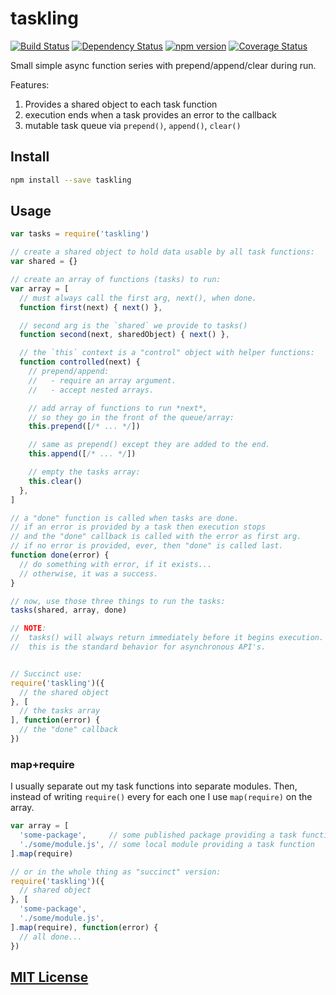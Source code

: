 # taskling
[![Build Status](https://travis-ci.org/elidoran/node-taskling.svg?branch=master)](https://travis-ci.org/elidoran/node-taskling)
[![Dependency Status](https://gemnasium.com/elidoran/node-taskling.png)](https://gemnasium.com/elidoran/node-taskling)
[![npm version](https://badge.fury.io/js/taskling.svg)](http://badge.fury.io/js/taskling)
[![Coverage Status](https://coveralls.io/repos/github/elidoran/node-taskling/badge.svg?branch=master)](https://coveralls.io/github/elidoran/node-taskling?branch=master)

Small simple async function series with prepend/append/clear during run.

Features:

1. Provides a shared object to each task function
2. execution ends when a task provides an error to the callback
3. mutable task queue via `prepend()`, `append()`, `clear()`


## Install

```sh
npm install --save taskling
```


## Usage

```javascript
var tasks = require('taskling')

// create a shared object to hold data usable by all task functions:
var shared = {}

// create an array of functions (tasks) to run:
var array = [
  // must always call the first arg, next(), when done.
  function first(next) { next() },

  // second arg is the `shared` we provide to tasks()
  function second(next, sharedObject) { next() },

  // the `this` context is a "control" object with helper functions:
  function controlled(next) {
    // prepend/append:
    //   - require an array argument.
    //   - accept nested arrays.

    // add array of functions to run *next*,
    // so they go in the front of the queue/array:
    this.prepend([/* ... */])

    // same as prepend() except they are added to the end.
    this.append([/* ... */])

    // empty the tasks array:
    this.clear()
  },
]

// a "done" function is called when tasks are done.
// if an error is provided by a task then execution stops
// and the "done" callback is called with the error as first arg.
// if no error is provided, ever, then "done" is called last.
function done(error) {
  // do something with error, if it exists...
  // otherwise, it was a success.
}

// now, use those three things to run the tasks:
tasks(shared, array, done)

// NOTE:
//  tasks() will always return immediately before it begins execution.
//  this is the standard behavior for asynchronous API's.


// Succinct use:
require('taskling')({
  // the shared object
}, [
  // the tasks array
], function(error) {
  // the "done" callback
})
```

### map+require

I usually separate out my task functions into separate modules. Then, instead of writing `require()` every for each one I use `map(require)` on the array.

```javascript
var array = [
  'some-package',     // some published package providing a task function
  './some/module.js', // some local module providing a task function
].map(require)

// or in the whole thing as "succinct" version:
require('taskling')({
  // shared object
}, [
  'some-package',
  './some/module.js',
].map(require), function(error) {
  // all done...
})
```

## [MIT License](LICENSE)

